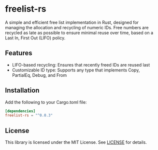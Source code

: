 # freelist-rs

A simple and efficient free list implementation in Rust, designed for managing the allocation and recycling of numeric IDs. Free numbers are recycled as late as possible to ensure minimal reuse over time, based on a Last In, First Out (LIFO) policy.

## Features

* LIFO-based recycling: Ensures that recently freed IDs are reused last
* Customizable ID type: Supports any type that implements Copy, PartialEq, Debug, and From<usize>

## Installation

Add the following to your Cargo.toml file:

```toml
[dependencies]
freelist-rs = "^0.0.3"
```

## License

This library is licensed under the MIT License. See [LICENSE](LICENSE) for details.
